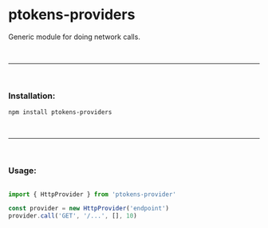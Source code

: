 # ptokens-providers

Generic module for doing network calls.

&nbsp;

***

&nbsp;

### Installation:

```
npm install ptokens-providers
```

&nbsp;

***

&nbsp;

### Usage:

```js

import { HttpProvider } from 'ptokens-provider'

const provider = new HttpProvider('endpoint')
provider.call('GET', '/...', [], 10)
```
